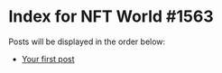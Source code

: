 # Index for NFT World #1563
Posts will be displayed in the order below:

- [Your first post](./001-first.md)

